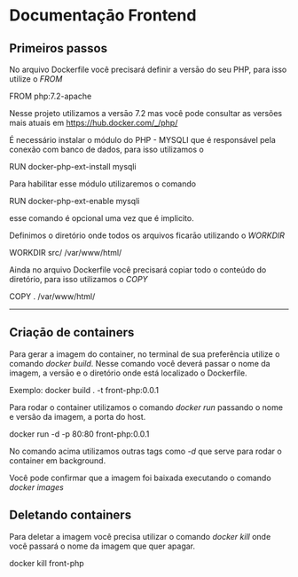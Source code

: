 # Documentaçāo Frontend

## Primeiros passos

No arquivo Dockerfile você precisará definir a versāo do seu PHP, para isso utilize o *FROM*

  FROM php:7.2-apache

Nesse projeto utilizamos a versāo 7.2 mas você pode consultar as versões mais atuais em https://hub.docker.com/_/php/

É necessário instalar o módulo do PHP - MYSQLI que é responsável pela conexão com banco de dados, para isso utilizamos o 

  RUN docker-php-ext-install mysqli

Para habilitar esse módulo utilizaremos o comando 
 
  RUN docker-php-ext-enable mysqli
  
esse comando é opcional uma vez que é implicito.
 
Definimos o diretório onde todos os arquivos ficarāo utilizando o *WORKDIR*

  WORKDIR src/ /var/www/html/

Ainda no arquivo Dockerfile você precisará copiar todo o conteúdo do diretório, para isso utilizamos o *COPY*

  COPY . /var/www/html/

---

## Criaçāo de containers

Para gerar a imagem do container, no terminal de sua preferência utilize o comando *docker build*.
Nesse comando você deverá passar o nome da imagem, a versāo e o diretório onde está localizado o Dockerfile.

 Exemplo: docker build . -t front-php:0.0.1

Para rodar o container utilizamos o comando *docker run* passando o nome e versão da imagem, a porta do host. 

 docker run -d -p 80:80 front-php:0.0.1 
  
No comando acima utilizamos outras tags como *-d* que serve para rodar o container em background.

Você pode confirmar que a imagem foi baixada executando o comando *docker images*

## Deletando containers

Para deletar a imagem você precisa utilizar o comando *docker kill* onde você passará o nome da imagem que quer apagar.

  docker kill front-php

